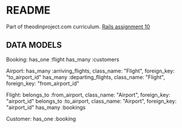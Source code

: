 # README
Part of theodinproject.com curriculum. [Rails assignment 10](http://www.theodinproject.com/ruby-on-rails/building-advanced-forms)

## DATA MODELS
Booking:
  has_one :flight
  has_many :customers

Airport:
  has_many :arriving_flights, class_name: "Flight", foreign_key: "to_airport_id"
  has_many :departing_flights, class_name: "Flight", foreign_key: "from_airport_id"

Flight:
  belongs_to :from_airport, class_name: "Airport", foreign_key: "airport_id"
  belongs_to :to_airport, class_name: "Airport", foreign_key: "airport_id"
  has_many :bookings

Customer:
  has_one :booking